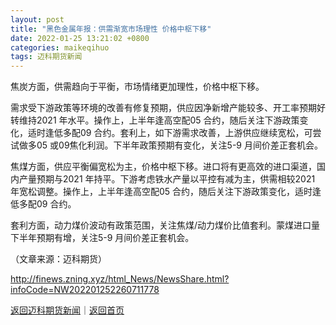 ```yaml
---
layout: post
title: "黑色金属年报：供需渐宽市场理性 价格中枢下移"
date: 2022-01-25 13:21:02 +0800
categories: maikeqihuo
tags: 迈科期货新闻
---
```

<p>焦炭方面，供需趋向于平衡，市场情绪更加理性，价格中枢下移。</p>
 <p>需求受下游政策等环境的改善有修复预期，供应因净新增产能较多、开工率预期好转维持2021 年水平。操作上，上半年逢高空配05 合约，随后关注下游政策变化，适时逢低多配09 合约。套利上，如下游需求改善，上游供应继续宽松，可尝试做多05 或09焦化利润。下半年政策预期有变化，关注5-9 月间价差正套机会。</p>
 <p>焦煤方面，供应平衡偏宽松为主，价格中枢下移。进口将有更高效的进口渠道，国内产量预期与2021 年持平。下游考虑铁水产量以平控有减为主，供需相较2021 年宽松调整。操作上，上半年逢高空配05 合约，随后关注下游政策变化，适时逢低多配09 合约。</p>
 <p>套利方面，动力煤价波动有政策范围，关注焦煤/动力煤价比值套利。蒙煤进口量下半年预期有增，关注5-9 月间价差正套机会。</p><p class="em_media">（文章来源：迈科期货）</p>

<http://finews.zning.xyz/html_News/NewsShare.html?infoCode=NW202201252260711778>

[返回迈科期货新闻](//finews.withounder.com/category/maikeqihuo.html)｜[返回首页](//finews.withounder.com/)